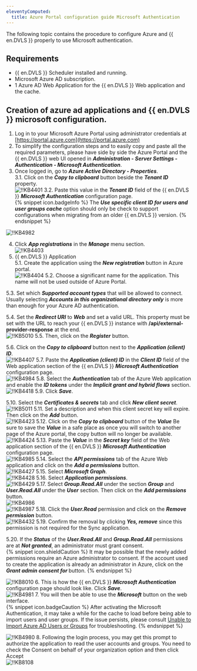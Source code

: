 ```yaml
---
eleventyComputed:
  title: Azure Portal configuration guide Microsoft Authentication
---
```

The following topic contains the procedure to configure Azure and {{ en.DVLS }} properly to use Microsoft authentication.
## Requirements
* {{ en.DVLS }} Scheduler installed and running.
* Microsoft Azure AD subscription.
* 1 Azure AD Web Application for the {{ en.DVLS }} Web application and the cache.
## Creation of azure ad applications and {{ en.DVLS }} microsoft configuration.
1. Log in to your Microsoft Azure Portal using administrator credentials at [https://portal.azure.com](https://portal.azure.com)
1. To simplify the configuration steps and to easily copy and paste all the required parameters, please have side by side the Azure Portal and the {{ en.DVLS }} web UI opened in ***Administration - Server Settings - Authentication - Microsoft Authentication***.
1. Once logged in, go to ***Azure Active Directory - Properties***.  
3.1. Click on the ***Copy to clipboard*** button beside the ***Tenant ID*** property.  
![!!KB4401](https://webdevolutions.azureedge.net/docs/en/kb/KB4401.png)
3.2. Paste this value in the ***Tenant ID*** field of the {{ en.DVLS }} ***Microsoft Authentication*** configuration page.  
{% snippet icon.badgeInfo %}
The ***Use specific client ID for users and user groups cache*** option should only be check to support configurations when migrating from an older {{ en.DVLS }} version.
{% endsnippet %}  

![!!KB4982](https://webdevolutions.azureedge.net/docs/en/kb/KB4982.png)

4. Click ***App registrations*** in the ***Manage*** menu section.  
![!!KB4403](https://webdevolutions.azureedge.net/docs/en/kb/KB4403.png)
5. {{ en.DVLS }} Application  
5.1. Create the application using the ***New registration*** button in Azure portal.  
![!!KB4404](https://webdevolutions.azureedge.net/docs/en/kb/KB4404.png)
5.2. Choose a significant name for the application. This name will not be used outside of Azure Portal.  

5.3. Set which ***Supported account types*** that will be allowed to connect. Usually selecting ***Accounts in this organizational directory only*** is more than enough for your Azure AD authentication.  

5.4. Set the ***Redirect URI*** to ***Web*** and set a valid URL. This property must be set with the URL to reach your {{ en.DVLS }} instance with **/api/external-provider-response** at the end.  
![!!KB5010](https://webdevolutions.azureedge.net/docs/en/kb/KB5010.png)
5.5. Then, click on the ***Register*** button.  

5.6. Click on the ***Copy to clipboard*** button next to the ***Application (client) ID***.  
![!!KB4407](https://webdevolutions.azureedge.net/docs/en/kb/KB4407.png)
5.7. Paste the ***Application (client) ID*** in the ***Client ID*** field of the Web application section of the {{ en.DVLS }} ***Microsoft Authentication*** configuration page.  
![!!KB4984](https://webdevolutions.azureedge.net/docs/en/kb/KB4984.png)
5.8. Select the ***Authentication*** tab of the Azure Web application and enable the ***ID tokens*** under the ***Implicit grant and hybrid flows*** section.  
![!!KB4418](https://webdevolutions.azureedge.net/docs/en/kb/KB4418.png)
5.9. Click ***Save***.  

5.10. Select the ***Certificates & secrets*** tab and click ***New client secret***.  
![!!KB5011](https://webdevolutions.azureedge.net/docs/en/kb/KB5011.png)
5.11. Set a description and when this client secret key will expire. Then click on the ***Add*** button.  
![!!KB4423](https://webdevolutions.azureedge.net/docs/en/kb/KB4423.png)
5.12. Click on the ***Copy to clipboard*** button of the ***Value*** Be sure to save the ***Value*** in a safe place as once you will switch to another page of the Azure portal, the copy button will no longer be available.  
![!!KB4424](https://webdevolutions.azureedge.net/docs/en/kb/KB4424.png)
5.13. Paste the ***Value*** in the ***Secret key*** field of the Web application section of the {{ en.DVLS }} ***Microsoft Authentication*** configuration page.  
![!!KB4985](https://webdevolutions.azureedge.net/docs/en/kb/KB4985.png)
5.14. Select the ***API permissions*** tab of the Azure Web application and click on the ***Add a permissions*** button.  
![!!KB4427](https://webdevolutions.azureedge.net/docs/en/kb/KB4427.png)
5.15. Select ***Microsoft Graph***.  
![!!KB4428](https://webdevolutions.azureedge.net/docs/en/kb/KB4428.png)
5.16. Select ***Application permissions***.  
![!!KB4429](https://webdevolutions.azureedge.net/docs/en/kb/KB4429.png)
5.17. Select ***Group.Read.All*** under the section ***Group*** and ***User.Read.All*** under the ***User*** section. Then click on the ***Add permissions*** button.  
![!!KB4986](https://webdevolutions.azureedge.net/docs/en/kb/KB4986.png)  
![!!KB4987](https://webdevolutions.azureedge.net/docs/en/kb/KB4987.png)
5.18. Click the ***User.Read*** permission and click on the ***Remove permission*** button.  
![!!KB4432](https://webdevolutions.azureedge.net/docs/en/kb/KB4432.png)
5.19. Confirm the removal by clicking ***Yes, remove*** since this permission is not required for the Sync application.  

5.20. If the ***Status*** of the ***User.Read.All*** and ***Group.Read.All*** permissions are at ***Not granted***, an administrator must grant consent.  
{% snippet icon.shieldCaution %}
It may be possible that the newly added permissions require an Azure administrator to consent. If the account used to create the application is already an administrator in Azure, click on the ***Grant admin consent for <your organization>*** button.
{% endsnippet %}  

![!!KB8010](https://webdevolutions.azureedge.net/docs/en/kb/KB8010.png)
6. This is how the {{ en.DVLS }} ***Microsoft Authentication*** configuration page should look like. Click ***Save***.  
![!!KB4981](https://webdevolutions.azureedge.net/docs/en/kb/KB4981.png)
7. You will then be able to use the ***Microsoft*** button on the web interface.  
{% snippet icon.badgeCaution %}
After activating the Microsoft Authentication, it may take a while for the cache to load before being able to import users and user groups. If the issue persists, please consult [Unable to Import Azure AD Users or Groups](/kb/devolutions-server/troubleshooting-articles/unable-import-azure-ad-users-groups/) for troubleshooting.
{% endsnippet %}  

![!!KB4980](https://webdevolutions.azureedge.net/docs/en/kb/KB4980.png)
8. Following the login process, you may get this prompt to authorize the application to read the user accounts and groups. You need to check the Consent on behalf of your organization option and then click Accept  
![!!KB8108](https://webdevolutions.azureedge.net/docs/en/kb/KB8108.png)
